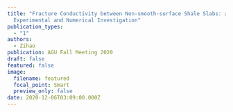 ```yaml
---
title: "Fracture Conductivity between Non-smooth-surface Shale Slabs: an
  Experimental and Numerical Investigation"
publication_types:
  - "1"
authors:
  - Zihao
publication: AGU Fall Meeting 2020
draft: false
featured: false
image:
  filename: featured
  focal_point: Smart
  preview_only: false
date: 2020-12-06T03:09:00.000Z
---
```

